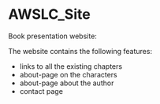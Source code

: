 # AWSLC_Site
Book presentation website:

The website contains the following features:
- links to all the existing chapters
- about-page on the characters
- about-page about the author
- contact page

